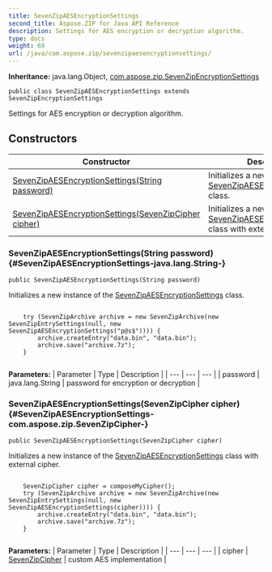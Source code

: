 ```yaml
---
title: SevenZipAESEncryptionSettings
second_title: Aspose.ZIP for Java API Reference
description: Settings for AES encryption or decryption algorithm.
type: docs
weight: 69
url: /java/com.aspose.zip/sevenzipaesencryptionsettings/
---
```


**Inheritance:**
java.lang.Object, [com.aspose.zip.SevenZipEncryptionSettings](../../com.aspose.zip/sevenzipencryptionsettings)
```
public class SevenZipAESEncryptionSettings extends SevenZipEncryptionSettings
```

Settings for AES encryption or decryption algorithm.
## Constructors

| Constructor | Description |
| --- | --- |
| [SevenZipAESEncryptionSettings(String password)](#SevenZipAESEncryptionSettings-java.lang.String-) | Initializes a new instance of the [SevenZipAESEncryptionSettings](../../com.aspose.zip/sevenzipaesencryptionsettings) class. |
| [SevenZipAESEncryptionSettings(SevenZipCipher cipher)](#SevenZipAESEncryptionSettings-com.aspose.zip.SevenZipCipher-) | Initializes a new instance of the [SevenZipAESEncryptionSettings](../../com.aspose.zip/sevenzipaesencryptionsettings) class with external cipher. |
### SevenZipAESEncryptionSettings(String password) {#SevenZipAESEncryptionSettings-java.lang.String-}
```
public SevenZipAESEncryptionSettings(String password)
```


Initializes a new instance of the [SevenZipAESEncryptionSettings](../../com.aspose.zip/sevenzipaesencryptionsettings) class.

```

    try (SevenZipArchive archive = new SevenZipArchive(new SevenZipEntrySettings(null, new SevenZipAESEncryptionSettings("p@s$")))) {
        archive.createEntry("data.bin", "data.bin");
        archive.save("archive.7z");
    }
 
```



**Parameters:**
| Parameter | Type | Description |
| --- | --- | --- |
| password | java.lang.String | password for encryption or decryption |

### SevenZipAESEncryptionSettings(SevenZipCipher cipher) {#SevenZipAESEncryptionSettings-com.aspose.zip.SevenZipCipher-}
```
public SevenZipAESEncryptionSettings(SevenZipCipher cipher)
```


Initializes a new instance of the [SevenZipAESEncryptionSettings](../../com.aspose.zip/sevenzipaesencryptionsettings) class with external cipher.

```

    SevenZipCipher cipher = composeMyCipher();
    try (SevenZipArchive archive = new SevenZipArchive(new SevenZipEntrySettings(null, new SevenZipAESEncryptionSettings(cipher)))) {
        archive.createEntry("data.bin", "data.bin");
        archive.save("archive.7z");
    }
 
```



**Parameters:**
| Parameter | Type | Description |
| --- | --- | --- |
| cipher | [SevenZipCipher](../../com.aspose.zip/sevenzipcipher) | custom AES implementation |

